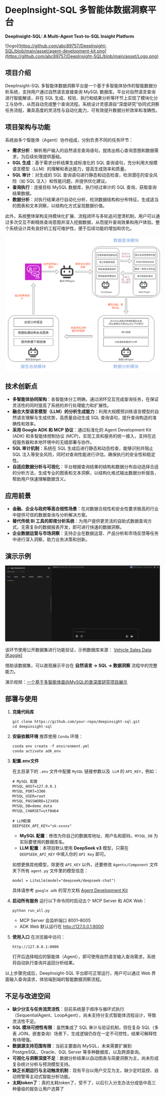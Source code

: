 # DeepInsight-SQL 多智能体数据洞察平台

**DeepInsight-SQL: A Multi-Agent Text-to-SQL Insight Platform**

![logo](https://github.com/abc89757/DeepInsight-SQL/blob/main/asset/agent-development-kit.png](https://github.com/abc89757/DeepInsight-SQL/blob/main/asset/Logo.png)

## 项目介绍

DeepInsight-SQL 多智能体数据洞察平台是一个基于多智能体协作的智能数据分析系统，支持用户通过自然语言直接查询 MySQL 数据库。平台对自然语言查询进行智能解读，并在 SQL 生成、校验、执行和结果分析等环节上实现了模块化分工与协作，从而自动完成整个查询流程。系统设计灵感源自“深度研究”协同式洞察任务流程，兼具高度的灵活性与自动化能力，可有效提升数据分析效率和准确性。

## 项目架构与功能

系统由多个智能体（Agent）协作组成，分别负责不同的任务环节：

- **需求分析**：解析用户输入的自然语言查询语句，提炼出核心查询意图和数据需求，为后续处理提供基础。
- **SQL 生成**：基于需求分析结果生成标准化的 SQL 查询语句，充分利用大规模语言模型（LLM）的理解和表达能力，提高生成效率和质量。
- **SQL 审计**：对生成的 SQL 查询语句进行静态和动态检查，检测潜在的安全风险（如 SQL 注入）和性能问题，并提供优化建议。
- **查询执行**：连接目标 MySQL 数据库，执行经过审计的 SQL 查询，获取查询结果数据。
- **数据分析**：对执行结果进行自动化分析，检测数据结构和分布特征，生成适当的图表和文本洞察，以结构化方式呈现数据价值。

此外，系统整体架构支持模块化扩展、流程闭环与多轮追问澄清机制，用户可以通过多次交互不断精炼查询意图并深入挖掘数据，从而提升查询效果和用户体验。整个系统设计具有良好的工程可维护性，便于后续功能的增加和优化。

![系统架构图](https://github.com/abc89757/DeepInsight-SQL/blob/main/asset/System%20Architecture.png)

## 技术创新点

- **多智能体协同架构**：各智能体分工明确，通过闭环交互完成查询任务，在保证灵活性的同时提高了系统的并行处理能力和扩展性。
- **融合大型语言模型（LLM）的分析生成能力**：利用大规模预训练语言模型的自然语言理解与生成优势，高质量自动生成 SQL 查询语句，提升查询构造的准确性和效率。
- **采用 Google ADK 和 MCP 协议**：通过标准化的 Agent Development Kit (ADK) 和多智能体控制协议 (MCP)，实现工具和服务的统一接入，支持在远程服务器和本地环境中的无缝部署与协作。
- **SQL 审计机制**：系统在 SQL 生成后进行静态和动态检查，能够识别并阻止 SQL 注入等安全风险，同时对查询性能进行评估，确保执行的安全性和稳定性。
- **自适应数据分析与可视化**：平台根据查询结果的结构和数据分布自动选择合适的分析方法，生成专业的图表和文本洞察，以结构化格式输出数据分析报告，帮助用户快速理解数据含义。

## 应用前景

- **金融、企业与政府等高合规性场景**：在对数据合规性和安全性要求极高的行业中提供可信的数据查询与分析解决方案。
- **替代传统 BI 工具的即席分析系统**：为用户提供更灵活的自助式数据查询方式，无需复杂的数据报表开发，即可进行快速的数据洞察。
- **企业数据运营与市场洞察**：支持企业在数据运营、产品分析和市场反馈等任务中进行深入洞察，助力业务决策和创新。



## 演示示例

![example](https://github.com/abc89757/DeepInsight-SQL/blob/main/asset/example.png)

该环节使用公开数据集进行功能验证，示例数据库来源： [Vehicle Sales Data (Kaggle)](https://www.kaggle.com/datasets/syedanwarafridi/vehicle-sales-data/data)

借助该数据集，可以直观展示平台在 **自然语言 → SQL → 数据洞察** 流程中的完整能力。

演示视频：[一个基于多智能体面向MySQL的类深度研究项目展示](https://www.bilibili.com/video/BV1YGYVztEdc/?vd_source=ab14dd58e8da7d9d38c94f04a95a87b0)

## 部署与使用

1. **克隆代码库**

   ```
   git clone https://github.com/your-repo/deepinsight-sql.git
   cd deepinsight-sql
   ```

2. **安装依赖环境**
    推荐使用 `Conda` 环境：

   ```
   conda env create -f environment.yml
   conda activate adk_env
   ```

3. **配置.env文件**

   在主目录下的 `.env` 文件中配置 `MySQL` 链接参数以及` LLM` 的 `API_KEY`，例如：

   ```
   # MySQL 配置
   MYSQL_HOST=127.0.0.1
   MYSQL_PORT=3306
   MYSQL_USER=root
   MYSQL_PASSWORD=123456
   MYSQL_DB=demo_data
   MYSQL_CHARSET=utf8mb4
   
   # LLM配置
   DEEPSEEK_API_KEY="sk-xxxxx"
   ```

   - **MySQL 配置**：修改为你自己的数据库地址、用户名和密码，`MYSQL_DB` 为实际要使用的数据库名。
   - **LLM 配置**：本项目默认使用 **DeepSeek v3** 模型，只需在 `DEEPSEEK_API_KEY` 中填入你的 `API Key` 即可。

   如想更换其他模型，除更改 `API_KEY` 以外，还要修改 `Agents/Component` 文件夹下所有 `agent.py` 文件里的模型信息：

   ```
   model = LiteLlm(model="deepseek/deepseek-chat")
   ```

   具体请参考 `google adk` 的官方文档 [Agent Development Kit](https://google.github.io/adk-docs/)

4. **启动所有服务**
    运行以下命令同时启动五个 MCP Server 和 ADK Web：

   ```
   python run_all.py
   ```

   - MCP Server 会监听端口 8001–8005
   - ADK Web 默认运行在 http://127.0.0.1:8000

5. **使用入口**
    在浏览器中访问：

   ```
   http://127.0.0.1:8000
   ```

   打开后选择相应的智能体（Agent），即可使用自然语言输入查询需求，系统将自动执行查询并返回分析结果。

以上步骤完成后，DeepInsight-SQL 平台即可正常运行，用户可以通过 Web 界面输入查询请求，体验端到端的智能数据洞察流程。

## 不足与改进空间

- **缺少分支与任务流灵活性**：目前系统基于顺序与循环式执行（SequentialAgent、LoopAgent），尚未支持分支式智能体流程设计，导致灵活性不足。
- **SQL 模块可控性有限**：虽然集成了 SQL 审计与验证机制，但在复杂 SQL（多表 JOIN、嵌套查询）场景下，生成逻辑仍存在一定不可控性，结果可解释性有待增强。
- **数据源支持范围有限**：当前主要面向 MySQL，未来需要扩展到 PostgreSQL、Oracle、SQL Server 等多种数据库，以及跨源查询。
- **可视化与洞察深度不足**：数据分析结果以自动图表与简要洞察为主，尚未形成复杂统计分析与预测模型支持。
- **缺乏长期运行与主动触发机制**：现有平台以用户交互为主，缺少定时监控、自动预警等主动式智能分析功能。
- **太耗token了**：真的太耗token了，受不了，以后引入分支办法分成低中高三种量级的报告让用户选算了
